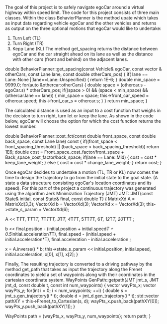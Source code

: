 The goal of this project is to safely navigate egoCar around a virtual highway within speed limit. The code for this project consists of three main classes. 
Within the class BehaviorPlanner is the method upate which takes as input data regarding vehicle egoCar and the other vehicles and returns as output on the three optional motions that egoCar would like to undertake:
 1. Turn Left (TL)
 2. Turn Right (TR)
 3. Kepp Lane (KL)
 The method get_spacing returns the distance between egoCar and the car straight ahead on its lane as well as the distance with other cars (front and behind) on the adjacent lanes. 

double BehaviorPlanner::get_spacing(const Vehicle& egoCar, const vector <Vehicle>& otherCars, const Lane lane, const double otherCars_pos)
{
  if( lane == Lane::None ||lane==Lane::Unspecified)
  {
    return 1E-6;
  }
  double min_space = 9999.0;
  for(auto &othercar:otherCars)
  {
    double space = (othercar.s - egoCar.s) * otherCars_pos;
    if((space > 0) && (space < min_space) && (othercar.lane == lane))
    {
      min_space = space;
    this->front_car_speed = othercar.speed;
    this->front_car_s = othercar.s;
    }
  }
  return min_space;
}
 
 
 The calculated distance is used as an input to a cost function that weighs in the decision to turn right, turn let or keep the lane. As shown in the code below, egoCar will choose the option for which the cost function returns the lowest number.  
  
double BehaviorPlanner::cost_fct(const double front_space, const double back_space, const Lane lane) const
{
  if((front_space < front_spacing_threshold) || (back_space < back_spacing_threshold))
    return 1E6;
  double cost = Front_space_cost_factor/front_space + Back_space_cost_factor/back_space;
  if(lane == Lane::Mid)
  {
    cost = cost * keep_lane_weight;
  }
  else
  {
    cost = cost * change_lane_weight;
  }
  return cost;
}
  
  Once egoCar decides to undertake a motion (TL, TR or KL) now comes the time to design the trajectory to go from the initial state to the goal state. (A state a data strucuture consisting egoCar's location coordinates and its speed). For this part of the project a continuous trajectory was generated using the algorithm Jerk Minimization Trajectory (JMT)
JMT::JMT(const State& initial, const State& final, const double T)
{
  MatrixXd A = MatrixXd(3,3);
  VectorXd b = VectorXd(3);
  VectorXd x =  VectorXd(3);
  this->state_s_param = VectorXd(6);
  
  A << T*T*T, T*T*T*T, T*T*T*T*T, 
       3*T*T, 4*T*T*T, 5*T*T*T*T, 
       6*T, 12*T*T, 20*T*T*T ; 
  
  b << final.position - (initial.position + initial.speed*T + 0.5*initial.acceleration*T*T),
       final.speed - (initial.speed + initial.acceleration*T),
       final.acceleration - initial.acceleration ;
  
  x = A.inverse() * b;
  this->state_s_param << initial.position, 
                         initial.speed, 
                         initial.acceleration, 
                         x[0], 
                         x[1], 
                         x[2]; 
}

  Finally, The resulting trajectory is converted to a driving pathway by the method get_path that takes as input the trajectory along the Frenet coordinates to yield a set of waypoints along with their coordinates in the cartesian coordinate system.
  WayPoints GenPath::getpath(JMT jmt_s, JMT jmt_d, const double t, const int num_waypoints)
{
  vector<double> wayPts_x;
  vector<double> wayPts_y;
  for(int i = 0; i < num_waypoints; ++i)
  {
    double s = jmt_s.gen_trajectory(i * t);
    double d = jmt_d.gen_trajectory(i * t);
    std::vector<double> pathXY = this->Frenet_to_Cartesian(s, d);
    wayPts_x.push_back(pathXY[0]);
    wayPts_y.push_back(pathXY[1]);
  }

  WayPoints path = {wayPts_x, wayPts_y, num_waypoints};
  return path;
}